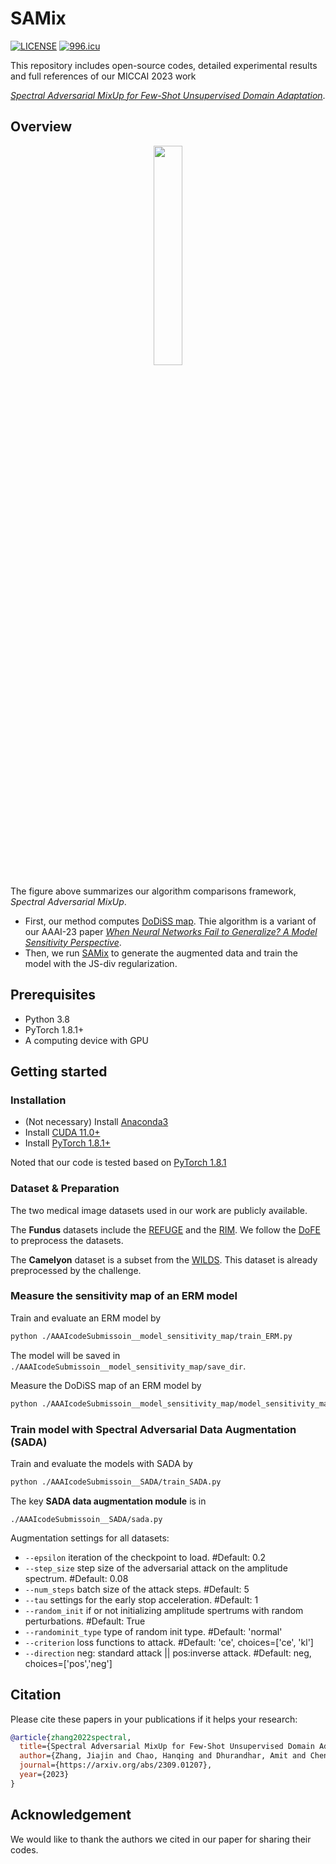 # SAMix

[![LICENSE](https://img.shields.io/badge/license-NPL%20(The%20996%20Prohibited%20License)-blue.svg)](https://github.com/996icu/996.ICU/blob/master/LICENSE)
[![996.icu](https://img.shields.io/badge/link-996.icu-red.svg)](https://996.icu)

This repository includes open-source codes, detailed experimental results and full references of our MICCAI 2023 work 

[*Spectral Adversarial MixUp for Few-Shot Unsupervised Domain Adaptation*](https://arxiv.org/abs/2309.01207).


## Overview

<p align='center'><img src="img/pic_overview.png" width=30% height=30% /></p>

The figure above summarizes our algorithm comparisons framework, *Spectral Adversarial MixUp*.
- First, our method computes [DoDiSS map](https://github.com/DIAL-RPI/Spectral-Adversarial-Data-Augmentation/tree/main/AAAIcodeSubmissoin__model_sensitivity_map). Thie algorithm is a variant of our AAAI-23 paper [*When Neural Networks Fail to Generalize? A Model Sensitivity Perspective*](https://arxiv.org/abs/2212.00850).
- Then, we run [SAMix](https://github.com/DIAL-RPI/Spectral-Adversarial-Data-Augmentation/tree/main/AAAIcodeSubmissoin__SADA) to generate the augmented data and train the model with the JS-div regularization.


## Prerequisites

- Python 3.8
- PyTorch 1.8.1+
- A computing device with GPU

## Getting started

### Installation

- (Not necessary) Install [Anaconda3](https://www.anaconda.com/products/distribution)
- Install [CUDA 11.0+](https://developer.nvidia.com/cuda-11.0-download-archive)
- Install [PyTorch 1.8.1+](http://pytorch.org/)

Noted that our code is tested based on [PyTorch 1.8.1](http://pytorch.org/)

### Dataset & Preparation

The two medical image datasets used in our work are publicly available.

The __Fundus__ datasets include the [REFUGE](https://refuge.grand-challenge.org/) and the [RIM](https://github.com/miag-ull/rim-one-dl). We follow the [DoFE](https://arxiv.org/pdf/2010.06208.pdf) to preprocess the datasets.

The __Camelyon__ dataset is a subset from the [WILDS](https://wilds.stanford.edu/datasets/). This dataset is already preprocessed by the challenge.


### Measure the sensitivity map of an ERM model

Train and evaluate an ERM model by

```bash
python ./AAAIcodeSubmissoin__model_sensitivity_map/train_ERM.py
```

The model will be saved in `./AAAIcodeSubmissoin__model_sensitivity_map/save_dir`.


Measure the DoDiSS map of an ERM model by

```bash
python ./AAAIcodeSubmissoin__model_sensitivity_map/model_sensitivity_map.py
```

### Train model with Spectral Adversarial Data Augmentation (SADA)

Train and evaluate the models with SADA by

```bash
python ./AAAIcodeSubmissoin__SADA/train_SADA.py
```

The key __SADA data augmentation module__ is in 

```
./AAAIcodeSubmissoin__SADA/sada.py
```

Augmentation settings for all datasets:

- `--epsilon` iteration of the checkpoint to load. #Default: 0.2
- `--step_size` step size of the adversarial attack on the amplitude spectrum. #Default: 0.08
- `--num_steps` batch size of the attack steps. #Default: 5
- `--tau` settings for the early stop acceleration. #Default: 1
- `--random_init` if or not initializing amplitude spertrums with random perturbations. #Default: True
- `--randominit_type` type of random init type. #Default: 'normal'
- `--criterion` loss functions to attack. #Default: 'ce', choices=['ce', 'kl']
- `--direction` neg: standard attack || pos:inverse attack. #Default: neg, choices=['pos','neg']

## Citation

Please cite these papers in your publications if it helps your research:

```bibtex
@article{zhang2022spectral,
  title={Spectral Adversarial MixUp for Few-Shot Unsupervised Domain Adaptation},
  author={Zhang, Jiajin and Chao, Hanqing and Dhurandhar, Amit and Chen, Pin-Yu and Tajer, Ali and Xu, Yangyang and Yan, Pingkun},
  journal={https://arxiv.org/abs/2309.01207},
  year={2023}
}
```

## Acknowledgement

We would like to thank the authors we cited in our paper for sharing their codes.




